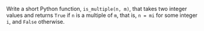 Write a short Python function, ```is_multiple(n, m)```, that takes two integer values and returns ```True``` if ```n``` is a multiple of ```m```, that is, ```n = mi``` for some integer ```i```, and ```False``` otherwise.
